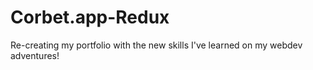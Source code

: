 # Corbet.app-Redux
Re-creating my portfolio with the new skills I've learned on my webdev adventures!
